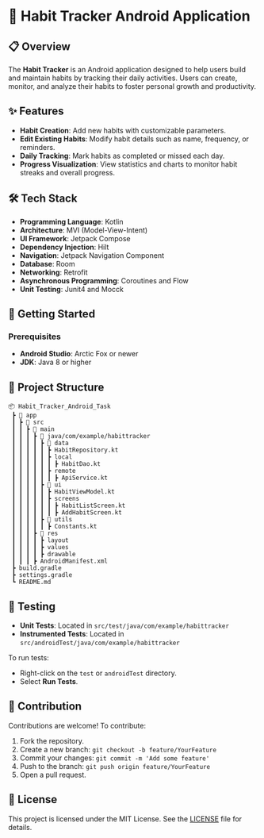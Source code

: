 # 📱 Habit Tracker Android Application

## 📋 Overview

The **Habit Tracker** is an Android application designed to help users build and maintain habits by tracking their daily activities. Users can create, monitor, and analyze their habits to foster personal growth and productivity.

## ✨ Features

- **Habit Creation**: Add new habits with customizable parameters.
- **Edit Existing Habits**: Modify habit details such as name, frequency, or reminders.
- **Daily Tracking**: Mark habits as completed or missed each day.
- **Progress Visualization**: View statistics and charts to monitor habit streaks and overall progress.

## 🛠️ Tech Stack

- **Programming Language**: Kotlin
- **Architecture**: MVI (Model-View-Intent)
- **UI Framework**: Jetpack Compose
- **Dependency Injection**: Hilt
- **Navigation**: Jetpack Navigation Component
- **Database**: Room
- **Networking**: Retrofit
- **Asynchronous Programming**: Coroutines and Flow
- **Unit Testing**: Junit4 and Mocck

## 🚀 Getting Started

### Prerequisites

- **Android Studio**: Arctic Fox or newer
- **JDK**: Java 8 or higher

## 📂 Project Structure

```
📦 Habit_Tracker_Android_Task
 ┣ 📂 app
 ┃ ┣ 📂 src
 ┃ ┃ ┣ 📂 main
 ┃ ┃ ┃ ┣ 📂 java/com/example/habittracker
 ┃ ┃ ┃ ┃ ┣ 📂 data
 ┃ ┃ ┃ ┃ ┃ ┣ HabitRepository.kt
 ┃ ┃ ┃ ┃ ┃ ┣ local
 ┃ ┃ ┃ ┃ ┃ ┃ ┣ HabitDao.kt
 ┃ ┃ ┃ ┃ ┃ ┣ remote
 ┃ ┃ ┃ ┃ ┃ ┃ ┣ ApiService.kt
 ┃ ┃ ┃ ┃ ┣ 📂 ui
 ┃ ┃ ┃ ┃ ┃ ┣ HabitViewModel.kt
 ┃ ┃ ┃ ┃ ┃ ┣ screens
 ┃ ┃ ┃ ┃ ┃ ┃ ┣ HabitListScreen.kt
 ┃ ┃ ┃ ┃ ┃ ┃ ┣ AddHabitScreen.kt
 ┃ ┃ ┃ ┃ ┣ 📂 utils
 ┃ ┃ ┃ ┃ ┃ ┣ Constants.kt
 ┃ ┃ ┃ ┣ 📂 res
 ┃ ┃ ┃ ┃ ┣ layout
 ┃ ┃ ┃ ┃ ┣ values
 ┃ ┃ ┃ ┃ ┣ drawable
 ┃ ┃ ┃ ┣ AndroidManifest.xml
 ┣ build.gradle
 ┣ settings.gradle
 ┗ README.md
```

## 🧪 Testing

- **Unit Tests**: Located in `src/test/java/com/example/habittracker`
- **Instrumented Tests**: Located in `src/androidTest/java/com/example/habittracker`

To run tests:

- Right-click on the `test` or `androidTest` directory.
- Select **Run Tests**.

## 🤝 Contribution

Contributions are welcome! To contribute:

1. Fork the repository.
2. Create a new branch: `git checkout -b feature/YourFeature`
3. Commit your changes: `git commit -m 'Add some feature'`
4. Push to the branch: `git push origin feature/YourFeature`
5. Open a pull request.

## 📄 License

This project is licensed under the MIT License. See the [LICENSE](LICENSE) file for details.

